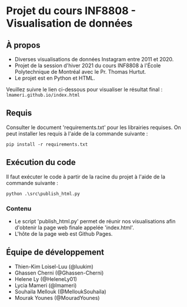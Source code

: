 
# Projet du cours INF8808 - Visualisation de données

## À propos

* Diverses visualisations de données Instagram entre 2011 et 2020.
* Projet de la session d'hiver 2021 du cours INF8808 à l'École Polytechnique de Montréal avec le Pr. Thomas Hurtut.
* Le projet est en Python et HTML.

Veuillez suivre le lien ci-dessous pour visualiser le résultat final :
`lmameri.github.io/index.html`

## Requis

Consulter le document 'requirements.txt' pour les librairies requises.
On peut installer les requis à l'aide de la commande suivante :

`pip install -r requirements.txt`

## Exécution du code

Il faut exécuter le code à partir de la racine du projet à l'aide de la commande suivante :

`python .\src\publish_html.py`

### Contenu

* Le script 'publish_html.py' permet de réunir nos visualisations afin d'obtenir la page web finale appelée 'index.html'. 
* L'hôte de la page web est Github Pages. 

## Équipe de développement
* Thien-Kim Loisel-Luu (@luukim)
* Ghassen Cherni (@Ghassen-Cherni)
* Helene Ly (@HeleneLy01)
* Lycia Mameri (@lmameri)
* Souhaila Mellouk (@MelloukSouhaila)
* Mourak Younes (@MouradYounes)